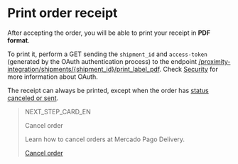 # Print order receipt

After accepting the order, you will be able to print your receipt in **PDF format**.

To print it, perform a GET sending the `shipment_id` and `access-token` (generated by the OAuth authentication process) to the endpoint [/proximity-integration/shipments/{shipment_id}/print_label_pdf](https://www.mercadopago[FAKER][URL][DOMAIN]/developers/pt/reference/mp_delivery/_proximity-integration_shipments_shipment_id_print_label_pdf/get). Check [Security](https://www.mercadopago[FAKER][URL][DOMAIN]/developers/en/guides/security/oauth/introduction) for more information about OAuth.

The receipt can always be printed, except when the order has [status canceled or sent](https://www.mercadopago[FAKER][URL][DOMAIN]/developers/en/guides/mp-delivery/get-order-data). 

> NEXT_STEP_CARD_EN
>
> Cancel order
>
> Learn how to cancel orders at Mercado Pago Delivery.
>
> [Cancel order](https://www.mercadopago[FAKER][URL][DOMAIN]/developers/en/guides/mp-delivery/cancel-order)